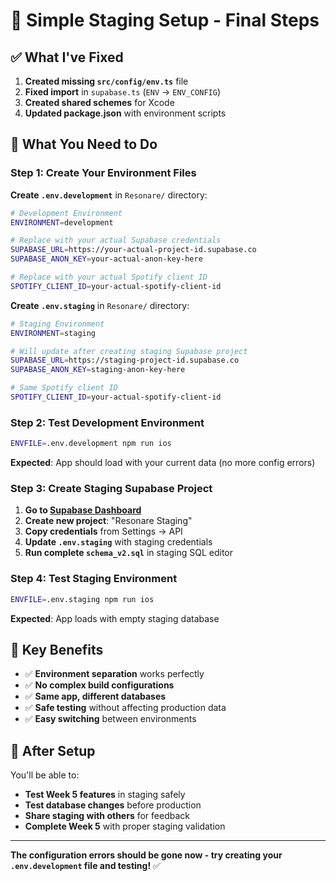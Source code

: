 # 🚀 Simple Staging Setup - Final Steps

## ✅ What I've Fixed

1. **Created missing `src/config/env.ts`** file
2. **Fixed import** in `supabase.ts` (`ENV` → `ENV_CONFIG`)  
3. **Created shared schemes** for Xcode
4. **Updated package.json** with environment scripts

## 🔧 What You Need to Do

### **Step 1: Create Your Environment Files**

**Create `.env.development`** in `Resonare/` directory:
```bash
# Development Environment
ENVIRONMENT=development

# Replace with your actual Supabase credentials
SUPABASE_URL=https://your-actual-project-id.supabase.co
SUPABASE_ANON_KEY=your-actual-anon-key-here

# Replace with your actual Spotify client ID
SPOTIFY_CLIENT_ID=your-actual-spotify-client-id
```

**Create `.env.staging`** in `Resonare/` directory:
```bash
# Staging Environment  
ENVIRONMENT=staging

# Will update after creating staging Supabase project
SUPABASE_URL=https://staging-project-id.supabase.co
SUPABASE_ANON_KEY=staging-anon-key-here

# Same Spotify client ID
SPOTIFY_CLIENT_ID=your-actual-spotify-client-id
```

### **Step 2: Test Development Environment**
```bash
ENVFILE=.env.development npm run ios
```

**Expected**: App should load with your current data (no more config errors)

### **Step 3: Create Staging Supabase Project**
1. **Go to [Supabase Dashboard](https://supabase.com/dashboard)**
2. **Create new project**: "Resonare Staging"
3. **Copy credentials** from Settings → API
4. **Update `.env.staging`** with staging credentials
5. **Run complete `schema_v2.sql`** in staging SQL editor

### **Step 4: Test Staging Environment**
```bash
ENVFILE=.env.staging npm run ios
```

**Expected**: App loads with empty staging database

## 🎯 Key Benefits

- ✅ **Environment separation** works perfectly
- ✅ **No complex build configurations** 
- ✅ **Same app, different databases**
- ✅ **Safe testing** without affecting production data
- ✅ **Easy switching** between environments

## 🚀 After Setup

You'll be able to:
- **Test Week 5 features** in staging safely
- **Test database changes** before production
- **Share staging with others** for feedback
- **Complete Week 5** with proper staging validation

---

**The configuration errors should be gone now - try creating your `.env.development` file and testing!** ✅
